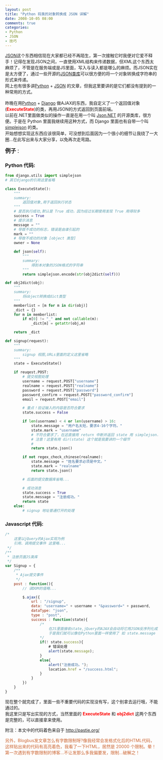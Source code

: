 ```yaml
---
layout: post
title: "Python 将类的对象转换成 JSON 详解"
date: 2008-10-05 08:00
comments: true
categories:
- Python
- JSON
- 技巧
---
```

<p><a href="http://www.json.org" target="_blank">JSON</a>这个东西相信现在大家都已经不再陌生，第一次接触它时我便对它爱不释手！记得在发现JSON之间，一直使用XML结构来传递数据，但XML这个东西太麻烦了，不管是在服务端或是JS里面，写入与读入都是哪么的麻烦。而JSON实在是太方便了，通过一些开源的<a href="http://www.json.org" target="_blank">JSON类库</a>可以很方便的将一个对象转换成字符串的形式来传递。 <br />网上也有很多讲<a href="http://www.python.org" target="_blank">Python</a> + <a href="http://www.json.org" target="_blank">JSON</a> 的文章，但我这里要讲的是它们都没有提到的一种常用的方式。 <br />&nbsp;<br />昨晚在用<a href="http://www.python.org" target="_blank">Python</a> + <a href="http://www.djangoproject.com" target="_blank">Django</a> 做AJAX的东西，我自定义了一个返回值对象(<strong><span style="color: #ff0000;">ExecuteState</span></strong>)的类，再用JSON的方式返回到页面前端。 <br />以前在.NET里面做类似的操作一直是在用一个叫 <a href="http://james.newtonking.com/projects/json-net.aspx" target="_blank">Json.NET</a> 的开源类库，很方便。于是在 Python 里面我继续用这种方式，而 Django 里面也有自带一个叫 <a href="http://pypi.python.org/pypi/simplejson" target="_blank">simplejson</a> 的类。 <br />开始想想实现这东西应该很简单，可没想到后面因为一个很小的细节让我绕了一大圈...在此写出来与大家分享，以免再次走弯路。</p>
<p><strong><span style="font-size: large;">例子</span>：</strong></p>

### Python 代码:

```python
from django.utils import simplejson
# 其它django的引用这里省略

class ExecuteState():
    """
    summary:
        返回值对象,用于返回执行状态
    """
    # 是否执行成功,默认是 True 成功，因为经过长期使用发现 True 用得较多
    success = True
    # 提示消息
    message = ""
    # 导致不成功的标志，错误是由谁引起的
    mark = ""
    # 导致不成功的对象 [object 类型]
    owner = None

    def json(self):
        """
        summary:
            得到本对象的JSON格式的字符串
        """
        return simplejson.encode(str(obj2dict(self)))

def obj2dict(obj):
    """
    summary:
        将object转换成dict类型
    """
    memberlist = [m for m in dir(obj)]
    _dict = {}
    for m in memberlist:
        if m[0] != "_" and not callable(m):
            _dict[m] = getattr(obj,m)

    return _dict

def signup(request):
    """
    summary:
        signup 视图,URLs里面的定义这里省略
    """
    state = ExecuteState()

    if reuqest.POST:
        # 提交视图处理
        username = request.POST["username"]
        realname = request.POST["realname"]
        password = request.POST["password"]
        password_confirm = request.POST["password_confirm"]
        email = request.POST["email"]

        # 重点！验证输入的内容是否符合要求
        state.success = False

        if len(username) < 4 or len(username) > 16:
            state.message = "用户名太短，要求4-16个字符。"
            state.mark = "username"
            # 不符合要求了，在这直接用 return 中断并返回 state 用 simplejson.encode 将 state 转换成 JSON
            # 注意！这里有用 dir(state) 这个就是我要讲的一个细节
            #
            return state.json()

        if not regex_check_chinese(realname):
            state.message = "姓名要求必须是中文。"
            state.mark = "realname"
            return state.json()

        # 后面的提交数据库省略...

        # 成功消息
        state.success = True
        state.message = "注册成功。"
        return state
    else:
        # signup 地址普通打开的处理
```

### Javascript 代码:

```javascript
/*
    这里以jQuery的Ajax实现为例
    引用、调用提交事件 这里略...
 */
/**
 * 注册页面JS类库
 */
var Signup = {
    /**
     * Ajax提交事件
     */
    post : function(){
        // 读DOM的值略...

        $.ajax({
            url : "/signup",
            data: "username=" + username + "&password=" + password,
            dataType: "json",
            type : "post",
            success : function(state){
                /*
                    在JS里面接收state,jQuery的AJAX会自动将它用JSON反序列化成对象
                    于是我们就可以像在Python里面一样使用了 如 state.message
                */
                if(! state.success){
                    # 错误处理
                    alert(state.message);
                }
                else{
                    alert("注册成功。");
                    location.href = "/success.html";
                }
            }
        })
    }
}
```

<p>现在整个就完成了，里面一些不重要代码的实现没有写，这个别拿去运行哦，不能通过的。 <br />我这里只是写出实现的方式，当然里面的 <span style="color: #ff0000;"><strong>ExecuteState</strong> </span>和 <span style="color: #ff0000;"><strong>obj2dict</strong></span> 这两个东西是完整的，可以直接拿来使用。</p>
<p>附注：本文中的代码着色来自于 <a href="http://pastie.org/" target="_blank">http://pastie.org/</a></p>
<p><span style="color: #cc6633;">另外，Blogbus发文章怎么有字数限制呀?像我经常会发格式化后的HTML代码，这样贴出来的代码有高亮着色，我看了一下HTML，居然是 20000 个限制。晕！第一次遇到有字数限制的博客...不让发那么多我偏要发，限制...破解之！</span></p>

